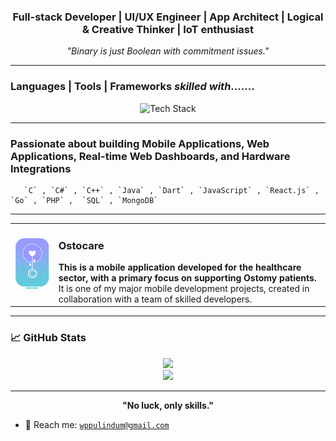 <h3 align="center"> Full-stack Developer | UI/UX Engineer | App Architect | Logical & Creative Thinker | IoT enthusiast</h3>
<p align="center"><em>"Binary is just Boolean with commitment issues."</em></p>

---

### Languages | Tools | Frameworks                          ***skilled with***.......

<p align="center">
  <img src="https://skillicons.dev/icons?i=c,java,js,html,css,ts,react,nodejs,flutter,dart,cpp,cs,mysql,mongodb,firebase,linux,git,postman,arduino,tailwind,photoshop,illustrator&perline=11" alt="Tech Stack" />
</p>

---

### Passionate about building **Mobile Applications, Web Applications, Real-time Web Dashboards**, and **Hardware Integrations** 
       `C` , `C#` , `C++` , `Java` , `Dart` , `JavaScript` , `React.js` , `Go` , `PHP` ,  `SQL` , `MongoDB`
---

<table>
  <tr>
    <td><img src="Logoostocare.png" alt="OstoCare Logo" width="120"/></td>
    <td>
      <h3>Ostocare</h3>
      <strong>This is a mobile application developed for the healthcare sector, with a primary focus on supporting Ostomy patients.</strong>
      <br> It is one of my major mobile development projects, created in collaboration with a team of skilled developers.
    </td>
  </tr>
</table>

---

### 📈 GitHub Stats

<p align="center">
  <img src="https://github-readme-stats.vercel.app/api?username=wppthenura&show_icons=true&theme=radical" height="180px"/>
  <br />
  <img src="https://github-readme-stats.vercel.app/api/top-langs/?username=wppthenura&layout=compact&theme=radical" height="140px"/>
</p>

---

<p align="center"><strong>"No luck, only skills."</strong></p>

- 📧 Reach me: [`wppulindum@gmail.com`](mailto:wppulindum@gmail.com)

